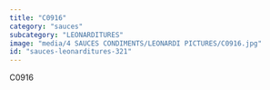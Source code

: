 ```yaml
---
title: "C0916"
category: "sauces"
subcategory: "LEONARDITURES"
image: "media/4 SAUCES CONDIMENTS/LEONARDI PICTURES/C0916.jpg"
id: "sauces-leonarditures-321"
---
```


C0916
